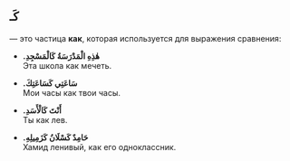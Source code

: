 ﻿

## كَـ

 — это частица **как**, которая используется для выражения сравнения:

-   **.هٰذِهِ الْمَدْرَسَةُ كَالْمَسْجِدِ**  
    Эта школа как мечеть.
    
-   **.سَاعَتِي كَسَاعَتِكَ**  
    Мои часы как твои часы.
    
-   **.أَنْتَ كَالْأَسَدِ**  
    Ты как лев.
    
-   **.حَامِدٌ كَسْلَانُ كَزَمِيلِهِ**  
    Хамид ленивый, как его одноклассник.

